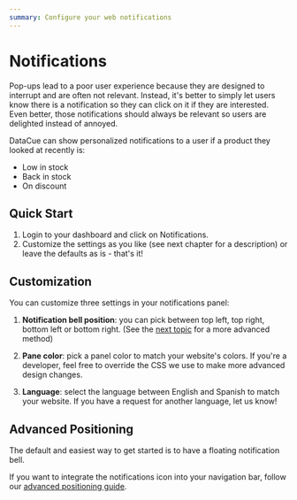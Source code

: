 ```yaml
---
summary: Configure your web notifications
---
```


# Notifications

Pop-ups lead to a poor user experience because they are designed to interrupt and are often not relevant. Instead, it's better to simply let users know there is a notification so they can click on it if they are interested. Even better, those notifications should always be relevant so users are delighted instead of annoyed.

DataCue can show personalized notifications to a user if a product they looked at recently is:

- Low in stock
- Back in stock
- On discount

## Quick Start

1. Login to your dashboard and click on Notifications.
2. Customize the settings as you like (see next chapter for a description) or leave the defaults as is - that's it!

## Customization

You can customize three settings in your notifications panel:

1. **Notification bell position**: you can pick between top left, top right, bottom left or bottom right. (See the [next topic](#advanced-positioning) for a more advanced method)

2. **Pane color**: pick a panel color to match your website's colors. If you're a developer, feel free to override the CSS we use to make more advanced design changes.

3. **Language**: select the language between English and Spanish to match your website. If you have a request for another language, let us know!

## Advanced Positioning

The default and easiest way to get started is to have a floating notification bell.

If you want to integrate the notifications icon into your navigation bar, follow our [advanced positioning guide](/install/advanced.html#notifications-icon-positioning).
